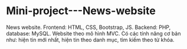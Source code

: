 # Mini-project---News-website
News website. Frontend: HTML, CSS, Bootstrap, JS. Backend: PHP, database: MySQL. Website theo mô hình MVC. Có các tính năng cơ bản như: hiện tin mới nhất, hiện tin theo danh mục, tìm kiếm theo từ khóa.
